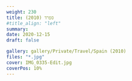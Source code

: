 ```yaml
---
weight: 230
title: ספרד (2010)
#title_align: "left"
summary: 
date: 2020-12-15
draft: false

gallery: gallery/Private/Travel/Spain (2010)
files: "*.jpg"
cover: IMG_0335-Edit.jpg
coverPos: 10%
---
```

